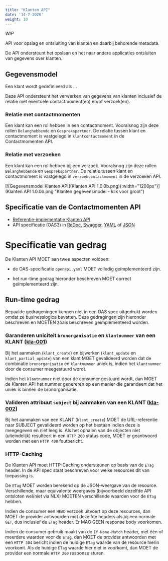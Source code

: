 ```yaml
---
title: "Klanten API"
date: '14-7-2020'
weight: 10
---
```


*WIP*

API voor opslag en ontsluiting van klanten en daarbij behorende metadata.

De API ondersteunt het opslaan en het naar andere applicaties ontsluiten van gegevens over klanten. 

## Gegevensmodel

Een klant wordt gedefinieerd als ...

Deze API ondersteunt het verwerken van gegevens van klanten inclusief de relatie met eventuele contactmoment(en) en/of verzoek(en).

### Relatie met contactmomenten

Een klant kan een rol hebben in een contactmoment. Vooralsnog zijn deze rollen `Belanghebbende` en `Gesprekspartner`. De relatie tussen klant en contactmoment is vastgelegd in `klantcontactmoment` in de Contactmomenten API.

### Relatie met verzoeken

Een klant kan een rol hebben bij een verzoek. Vooralsnog zijn deze rollen `Belanghebbende` en `Gesprekspartner`. De relatie tussen klant en contactmoment is vastgelegd in `verzoekcontactmoment` in de verzoeken API.

[![Gegevensmodel Klanten API](Klanten API 1.0.0b.png){:width="1200px"}](Klanten API 1.0.0b.png "Klanten gegevensmodel - klik voor groot")

## Specificatie van de Contactmomenten API

* [Referentie-implementatie Klanten API](https://klanten-api.vng.cloud)
* API specificatie (OAS3) in
  [ReDoc](https://klanten-api.vng.cloud/api/v1/schema/),
  [Swagger](https://petstore.swagger.io/?url=https://klanten-api.vng.cloud/api/v1/schema/openapi.yaml),
  [YAML](https://klanten-api.vng.cloud/api/v1/schema/openapi.yaml) of
  [JSON](https://klanten-api.vng.cloud/api/v1/schema/openapi.json)

# Specificatie van gedrag

De Klanten API MOET aan twee aspecten voldoen:

* de OAS-specificatie `openapi.yaml` MOET volledig geïmplementeerd zijn.

* het run-time gedrag hieronder beschreven MOET correct geïmplementeerd zijn.


## Run-time gedrag

Bepaalde gedrageningen kunnen niet in een OAS spec uitgedrukt worden omdat ze businesslogica bevatten. Deze gedragingen zijn hieronder beschreven en MOETEN zoals beschreven geïmplementeerd worden.


### **<a name="kla-001">Garanderen uniciteit `bronorganisatie` en `klantnummer` van een KLANT ([kla-001](#kla-001))</a>**

Bij het aanmaken (`klant_create`) en bijwerken (`klant_update` en `klant_partial_update`) van een klant MOET gevalideerd worden dat de combinatie `bronorganisatie` en `klantnummer` uniek is, indien het `klantnummer` door de consumer meegestuurd wordt.

Indien het `klantnummer` niet door de consumer gestuurd wordt, dan MOET de Klanten API het nummer genereren op een manier die garandeert dat het uniek is binnen de bronorganisatie.


### **<a name="kla-002">Valideren attribuut `subject` bij aanmaken van een KLANT ([kla-002](#kla-002))</a>**

Bij het aanmaken van een KLANT (`klant_create`) MOET de URL-referentie naar SUBJECT gevalideerd worden op het bestaan indien deze is meegegeven en niet leeg is. Als het ophalen van de objecten niet (uiteindelijk) resulteert in een `HTTP 200` status code, MOET er geantwoord worden met een `HTTP 400` foutbericht. 


### HTTP-Caching

De Klanten API moet HTTP-Caching ondersteunen op basis van de `ETag` header. In de API spec staat beschreven voor welke resources dit van toepassing is. 

De `ETag` MOET worden berekend op de JSON-weergave van de resource. Verschillende, maar equivalente weergaves (bijvoorbeeld dezelfde API ontsloten wel/niet via NLX) MOETEN verschillende waarden voor de `ETag` hebben.

Indien de consumer een `HEAD` verzoek uitvoert op deze resources, dan MOET de provider antwoorden met dezelfde headers als bij een normale `GET`, dus inclusief de `ETag` header. Er MAG GEEN response body voorkomen.

Indien de consumer gebruik maakt van de `If-None-Match` header, met één of meerdere waarden voor de `ETag`, dan MOET de provider antwoorden met een `HTTP 304` bericht indien de huidige `ETag` waarde van de resource hierin voorkomt. Als de huidige `ETag` waarde hier niet in voorkomt, dan MOET de provider een normale `HTTP 200` response sturen.
